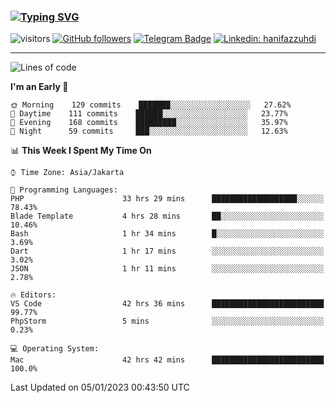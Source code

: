 ### [![Typing SVG](https://readme-typing-svg.herokuapp.com?font=lato&size=22&lines=Hi+There+👋)](https://git.io/typing-svg) 

![visitors](https://visitor-badge.glitch.me/badge?page_id=hanifazzuhdi.hanifazzuhdi)
[![GitHub followers](https://img.shields.io/github/followers/hanifazzuhdi?label=Follow&style=social)](https://github.com/hanifazzuhdi/?tab=follow) 
[![Telegram Badge](https://img.shields.io/badge/-hanif0198-blue?style=social&logo=telegram&link=https://www.t.me/hanif0198/)](https://www.t.me/hanif0198/) 
[![Linkedin: hanifazzuhdi](https://img.shields.io/badge/-hanifazzuhdi-blue?style=flat-square&logo=Linkedin&logoColor=white&link=https://www.linkedin.com/in/hanif-az-zuhdi-69688019b/)](https://www.linkedin.com/in/hanif-az-zuhdi-69688019b/) 

<hr/>

<!--START_SECTION:waka-->
![Lines of code](https://img.shields.io/badge/From%20Hello%20World%20I%27ve%20Written-6%20Million%20lines%20of%20code-blue)

**I'm an Early 🐤** 

```text
🌞 Morning    129 commits    ███████░░░░░░░░░░░░░░░░░░   27.62% 
🌆 Daytime    111 commits    ██████░░░░░░░░░░░░░░░░░░░   23.77% 
🌃 Evening    168 commits    █████████░░░░░░░░░░░░░░░░   35.97% 
🌙 Night      59 commits     ███░░░░░░░░░░░░░░░░░░░░░░   12.63%

```


📊 **This Week I Spent My Time On** 

```text
⌚︎ Time Zone: Asia/Jakarta

💬 Programming Languages: 
PHP                      33 hrs 29 mins      ███████████████████░░░░░░   78.43% 
Blade Template           4 hrs 28 mins       ██░░░░░░░░░░░░░░░░░░░░░░░   10.46% 
Bash                     1 hr 34 mins        █░░░░░░░░░░░░░░░░░░░░░░░░   3.69% 
Dart                     1 hr 17 mins        ░░░░░░░░░░░░░░░░░░░░░░░░░   3.02% 
JSON                     1 hr 11 mins        ░░░░░░░░░░░░░░░░░░░░░░░░░   2.78%

🔥 Editors: 
VS Code                  42 hrs 36 mins      █████████████████████████   99.77% 
PhpStorm                 5 mins              ░░░░░░░░░░░░░░░░░░░░░░░░░   0.23%

💻 Operating System: 
Mac                      42 hrs 42 mins      █████████████████████████   100.0%

```


 Last Updated on 05/01/2023 00:43:50 UTC
<!--END_SECTION:waka-->
